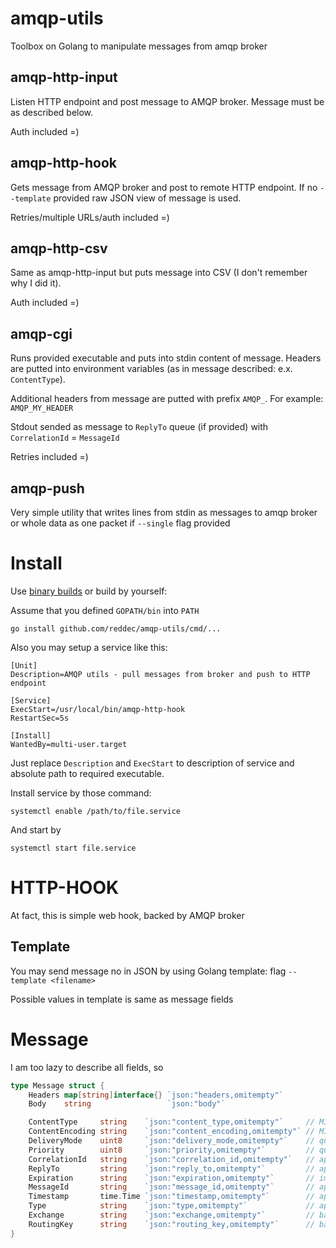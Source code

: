 # amqp-utils
Toolbox on Golang to manipulate messages from amqp broker

## amqp-http-input

Listen HTTP endpoint and post message to AMQP broker. Message must be as described 
below. 

Auth included =)

## amqp-http-hook

Gets message from AMQP broker and post to remote HTTP endpoint. If no `--template` 
provided raw JSON view of message is used.

Retries/multiple URLs/auth included =)

## amqp-http-csv

Same as amqp-http-input but puts message into CSV (I don't remember why I did it).

Auth included =)

## amqp-cgi


Runs provided executable and puts into stdin content of message. Headers are putted
into environment variables (as in message described: e.x. `ContentType`).

Additional headers from message are putted with prefix `AMQP_`. For example: `AMQP_MY_HEADER`

Stdout sended as message to `ReplyTo` queue (if provided) with `CorrelationId` = `MessageId`

Retries included =)

## amqp-push

Very simple utility that writes lines from stdin as messages to amqp broker or whole
data as one packet if `--single` flag provided

# Install 

Use [binary builds](https://github.com/reddec/amqp-utils/releases) or build 
by yourself:

Assume that you defined `GOPATH/bin` into `PATH`

    go install github.com/reddec/amqp-utils/cmd/...


Also you may setup a service like this:


    [Unit]
	Description=AMQP utils - pull messages from broker and push to HTTP endpoint
	
	[Service]
	ExecStart=/usr/local/bin/amqp-http-hook
	RestartSec=5s
	
	[Install]
	WantedBy=multi-user.target


Just replace `Description` and `ExecStart` to description of service and absolute
path to required executable.

Install service by those command: 
    
	systemctl enable /path/to/file.service
	
And start by

	systemctl start file.service


# HTTP-HOOK

At fact, this is simple web hook, backed by AMQP broker

## Template

You may send message no in JSON by using Golang template: flag `--template <filename>`

Possible values in template is same as message fields

# Message

I am too lazy to describe all fields, so 

```go
type Message struct {
	Headers map[string]interface{} `json:"headers,omitempty"`
	Body    string                 `json:"body"`

	ContentType     string    `json:"content_type,omitempty"`     // MIME content type
	ContentEncoding string    `json:"content_encoding,omitempty"` // MIME content encoding
	DeliveryMode    uint8     `json:"delivery_mode,omitempty"`    // queue implemention use - non-persistent (1) or persistent (2)
	Priority        uint8     `json:"priority,omitempty"`         // queue implementation use - 0 to 9
	CorrelationId   string    `json:"correlation_id,omitempty"`   // application use - correlation identifier
	ReplyTo         string    `json:"reply_to,omitempty"`         // application use - address to to reply to (ex: RPC)
	Expiration      string    `json:"expiration,omitempty"`       // implementation use - message expiration spec
	MessageId       string    `json:"message_id,omitempty"`       // application use - message identifier
	Timestamp       time.Time `json:"timestamp,omitempty"`        // application use - message timestamp
	Type            string    `json:"type,omitempty"`             // application use - message type name
	Exchange        string    `json:"exchange,omitempty"`         // basic.publish exhange
	RoutingKey      string    `json:"routing_key,omitempty"`      // basic.publish routing key
}
```